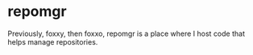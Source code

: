 # repomgr

Previously, foxxy, then foxxo, repomgr is a place where I host code that helps manage repositories.
